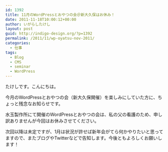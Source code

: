 ```yaml
---
id: 1392
title: 11月のWordPressとおやつの会＠新大久保はお休み！
date: 2011-11-18T10:00:12+00:00
author: いがらしたけし
layout: post
guid: http://indigo-design.org/?p=1392
permalink: /2011/11/wp-oyatsu-nov-2011/
categories:
  - 仕事
tags:
  - Blog
  - CMS
  - seminar
  - WordPress
---
```

たけしです。こんにちは。

今月のWordPressとおやつの会（新大久保開催）を楽しみにしていた方に、ちょっと残念なお知らせです。

水玉製作所にて開催のWordPressとおやつの会は、私の父の看護のため、申し訳ありませんが今回はお休みさせてください。

次回以降は未定ですが、1月は状況が許せば新年会がてら何かやりたいと思ってますので、またブログやTwitterなどで告知します。今後ともよろしくお願いします！